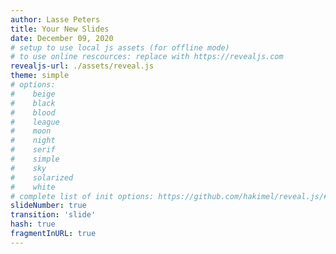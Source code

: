 ```yaml
---
author: Lasse Peters
title: Your New Slides
date: December 09, 2020
# setup to use local js assets (for offline mode)
# to use online rescources: replace with https://revealjs.com
revealjs-url: ./assets/reveal.js
theme: simple
# options:
#    beige
#    black
#    blood
#    league
#    moon
#    night
#    serif
#    simple
#    sky
#    solarized
#    white
# complete list of init options: https://github.com/hakimel/reveal.js/#configuration
slideNumber: true
transition: 'slide'
hash: true
fragmentInURL: true
---
```

